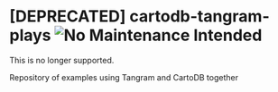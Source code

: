 # [DEPRECATED] cartodb-tangram-plays ![No Maintenance Intended](https://img.shields.io/badge/No%20Maintenance%20Intended-%E2%9C%95-red.svg)

This is no longer supported.

Repository of examples using Tangram and CartoDB together

